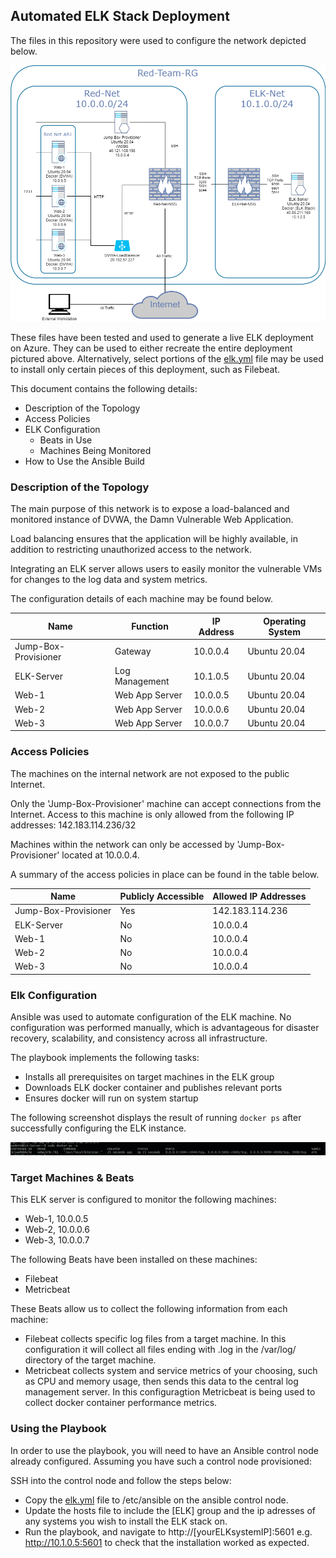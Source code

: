 ## Automated ELK Stack Deployment

The files in this repository were used to configure the network depicted below.


![Azure_Environment.png](Diagrams/Azure_Environment.png)


These files have been tested and used to generate a live ELK deployment on Azure. They can be used to either recreate the entire deployment pictured above. Alternatively, select portions of the [elk.yml](Ansible/elk.yml) file may be used to install only certain pieces of this deployment, such as Filebeat.


This document contains the following details:
- Description of the Topology
- Access Policies
- ELK Configuration
  - Beats in Use
  - Machines Being Monitored
- How to Use the Ansible Build


### Description of the Topology

The main purpose of this network is to expose a load-balanced and monitored instance of DVWA, the Damn Vulnerable Web Application.

Load balancing ensures that the application will be highly available, in addition to restricting unauthorized access to the network.

Integrating an ELK server allows users to easily monitor the vulnerable VMs for changes to the log data and system metrics.

The configuration details of each machine may be found below.

| Name                 | Function       | IP Address | Operating System |
|----------------------|----------------|------------|------------------|
| Jump-Box-Provisioner | Gateway        | 10.0.0.4   | Ubuntu 20.04     |
| ELK-Server           | Log Management | 10.1.0.5   | Ubuntu 20.04     |
| Web-1                | Web App Server | 10.0.0.5   | Ubuntu 20.04     |
| Web-2                | Web App Server | 10.0.0.6   | Ubuntu 20.04     |
| Web-3                | Web App Server | 10.0.0.7   | Ubuntu 20.04     |

### Access Policies

The machines on the internal network are not exposed to the public Internet. 

Only the 'Jump-Box-Provisioner' machine can accept connections from the Internet. Access to this machine is only allowed from the following IP addresses: 142.183.114.236/32

Machines within the network can only be accessed by 'Jump-Box-Provisioner' located at 10.0.0.4.

A summary of the access policies in place can be found in the table below.

| Name                 | Publicly Accessible | Allowed IP Addresses |
|----------------------|---------------------|----------------------|
| Jump-Box-Provisioner | Yes                 | 142.183.114.236      |
| ELK-Server           | No                  | 10.0.0.4             |
| Web-1                | No                  | 10.0.0.4             |
| Web-2                | No                  | 10.0.0.4             |
| Web-3                | No                  | 10.0.0.4             |

### Elk Configuration

Ansible was used to automate configuration of the ELK machine. No configuration was performed manually, which is advantageous for disaster recovery, scalability, and consistency across all infrastructure.

The playbook implements the following tasks:
- Installs all prerequisites on target machines in the ELK group
- Downloads ELK docker container and publishes relevant ports
- Ensures docker will run on system startup

The following screenshot displays the result of running `docker ps` after successfully configuring the ELK instance.


![DockerPS.png](Images/DockerPS.png)


### Target Machines & Beats

This ELK server is configured to monitor the following machines:
- Web-1, 10.0.0.5
- Web-2, 10.0.0.6
- Web-3, 10.0.0.7

The following Beats have been installed on these machines:
- Filebeat
- Metricbeat

These Beats allow us to collect the following information from each machine:
- Filebeat collects specific log files from a target machine. In this configuration it will collect all files ending with .log in the /var/log/ directory of the target machine.
- Metricbeat collects system and service metrics of your choosing, such as CPU and memory usage, then sends this data to the central log management server. In this configuragtion Metricbeat is being used to collect docker container performance metrics.

### Using the Playbook

In order to use the playbook, you will need to have an Ansible control node already configured. Assuming you have such a control node provisioned: 

SSH into the control node and follow the steps below:
- Copy the [elk.yml](./Ansible/elk.yml) file to /etc/ansible on the ansible control node.
- Update the hosts file to include the [ELK] group and the ip adresses of any systems you wish to install the ELK stack on.
- Run the playbook, and navigate to http://[yourELKsystemIP]:5601 e.g. http://10.1.0.5:5601 to check that the installation worked as expected.

